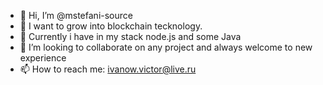 - 👋 Hi, I’m @mstefani-source
- 👀 I want to grow into blockchain tecknology.
- 🌱 Currently i have in my stack node.js and some Java
- 💞️ I’m looking to collaborate on any project and always welcome to new experience
- 📫 How to reach me: ivanow.victor@live.ru

